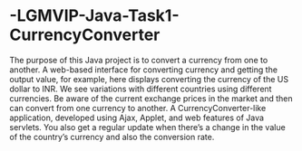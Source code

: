 # -LGMVIP-Java-Task1-CurrencyConverter
The purpose of this Java project is to convert a currency from one to another. 
A web-based interface for converting currency and getting the output value, for example, here displays converting the currency of the US dollar to INR.
We see variations with different countries using different currencies. Be aware of the current exchange prices in the market and then can convert from one currency to another.
A CurrencyConverter-like application, developed using Ajax, Applet, and web features of Java servlets. You also get a regular update when there’s a change in the value of the country’s currency and also the conversion rate.
